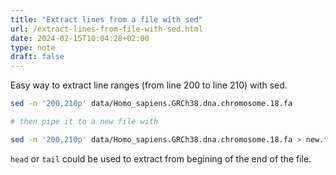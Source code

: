 ```yaml
---
title: "Extract lines from a file with sed"
url: /extract-lines-from-file-with-sed.html
date: 2024-02-15T10:04:28+02:00
type: note
draft: false
---
```


Easy way to extract line ranges (from line 200 to line 210) with sed.

```sh
sed -n '200,210p' data/Homo_sapiens.GRCh38.dna.chromosome.18.fa

# then pipe it to a new file with

sed -n '200,210p' data/Homo_sapiens.GRCh38.dna.chromosome.18.fa > new.fa
```

`head` or `tail` could be used to extract from begining of the end of the file.
